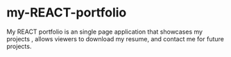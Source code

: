 # my-REACT-portfolio
My REACT portfolio is an single page application that showcases my projects , allows viewers to download my resume, and contact me for future projects. 
